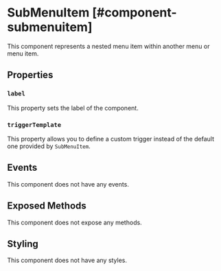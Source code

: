 # SubMenuItem [#component-submenuitem]

This component represents a nested menu item within another menu or menu item.

## Properties

### `label`

This property sets the label of the component.

### `triggerTemplate`

This property allows you to define a custom trigger instead of the default one provided by `SubMenuItem`.

## Events

This component does not have any events.

## Exposed Methods

This component does not expose any methods.

## Styling

This component does not have any styles.
